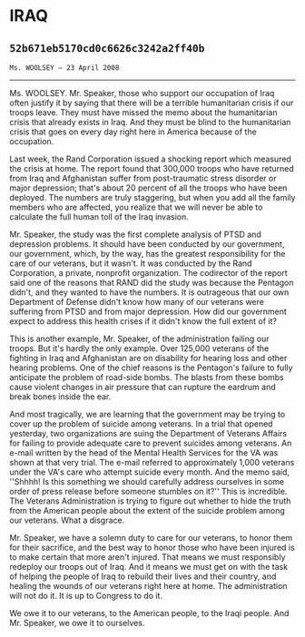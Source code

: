 # IRAQ
## `52b671eb5170cd0c6626c3242a2ff40b`
`Ms. WOOLSEY — 23 April 2008`

---


Ms. WOOLSEY. Mr. Speaker, those who support our occupation of Iraq 
often justify it by saying that there will be a terrible humanitarian 
crisis if our troops leave. They must have missed the memo about the 
humanitarian crisis that already exists in Iraq. And they must be blind 
to the humanitarian crisis that goes on every day right here in America 
because of the occupation.

Last week, the Rand Corporation issued a shocking report which 
measured the crisis at home. The report found that 300,000 troops who 
have returned from Iraq and Afghanistan suffer from post-traumatic 
stress disorder or major depression; that's about 20 percent of all the 
troops who have been deployed. The numbers are truly staggering, but 
when you add all the family members who are affected, you realize that 
we will never be able to calculate the full human toll of the Iraq 
invasion.

Mr. Speaker, the study was the first complete analysis of PTSD and 
depression problems. It should have been conducted by our government, 
our government, which, by the way, has the greatest responsibility for 
the care of our veterans, but it wasn't. It was conducted by the Rand 
Corporation, a private, nonprofit organization. The codirector of the 
report said one of the reasons that RAND did the study was because the 
Pentagon didn't, and they wanted to have the numbers. It is outrageous 
that our own Department of Defense didn't know how many of our veterans 
were suffering from PTSD and from major depression. How did our 
government expect to address this health crises if it didn't know the 
full extent of it?

This is another example, Mr. Speaker, of the administration failing 
our troops. But it's hardly the only example. Over 125,000 veterans of 
the fighting in Iraq and Afghanistan are on disability for hearing loss 
and other hearing problems. One of the chief reasons is the Pentagon's 
failure to fully anticipate the problem of road-side bombs. The blasts 
from these bombs cause violent changes in air pressure that can rupture 
the eardrum and break bones inside the ear.

And most tragically, we are learning that the government may be 
trying to cover up the problem of suicide among veterans. In a trial 
that opened yesterday, two organizations are suing the Department of 
Veterans Affairs for failing to provide adequate care to prevent 
suicides among veterans. An e-mail written by the head of the Mental 
Health Services for the VA was shown at that very trial. The e-mail 
referred to approximately 1,000 veterans under the VA's care who 
attempt suicide every month. And the memo said, ''Shhhh! Is this 
something we should carefully address ourselves in some order of press 
release before someone stumbles on it?'' This is incredible. The 
Veterans Administration is trying to figure out whether to hide the 
truth from the American people about the extent of the suicide problem 
among our veterans. What a disgrace.

Mr. Speaker, we have a solemn duty to care for our veterans, to honor 
them for their sacrifice, and the best way to honor those who have been 
injured is to make certain that more aren't injured. That means we must 
responsibly redeploy our troops out of Iraq. And it means we must get 
on with the task of helping the people of Iraq to rebuild their lives 
and their country, and healing the wounds of our veterans right here at 
home. The administration will not do it. It is up to Congress to do it.

We owe it to our veterans, to the American people, to the Iraqi 
people. And Mr. Speaker, we owe it to ourselves.
